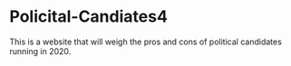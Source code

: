 # Policital-Candiates4
This is a website that will weigh the pros and cons of political candidates running in 2020.
